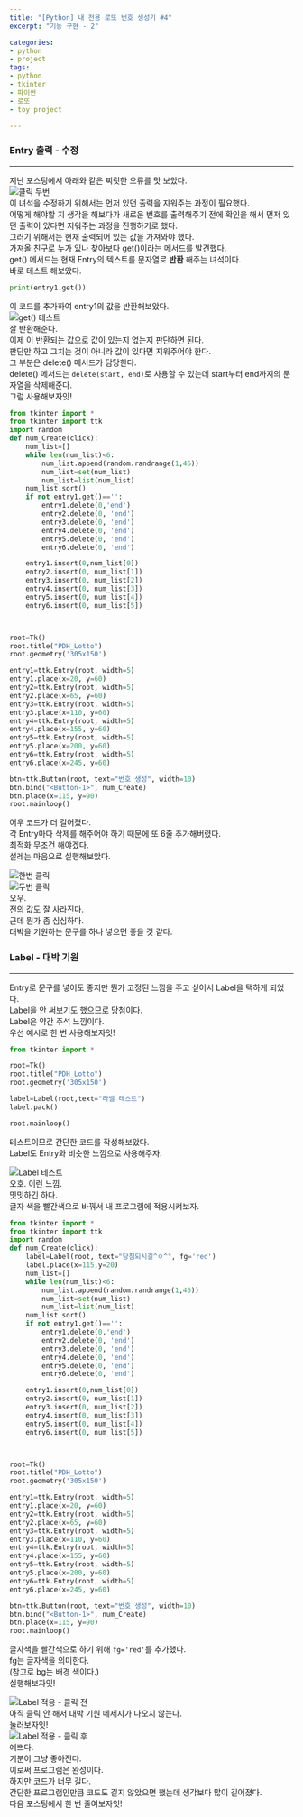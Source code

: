 ```yaml
---
title: "[Python] 내 전용 로또 번호 생성기 #4"
excerpt: "기능 구현 - 2"

categories:
- python
- project
tags:
- python
- tkinter
- 파이썬
- 로또
- toy project

---
```

### Entry 출력 - 수정
- - -
지난 포스팅에서 아래와 같은 찌릿한 오류를 맛 보았다.  
![클릭 두번](https://user-images.githubusercontent.com/37354733/74407857-388b9280-4e76-11ea-95c7-f18b92f3b781.png)  
이 녀석을 수정하기 위해서는 먼저 있던 출력을 지워주는 과정이 필요했다.  
어떻게 해야할 지 생각을 해보다가 새로운 번호를 출력해주기 전에 확인을 해서 먼저 있던 출력이 있다면 지워주는 과정을 진행하기로 했다.  
그러기 위해서는 현재 출력되어 있는 값을 가져와야 했다.  
가져올 친구로 누가 있나 찾아보다 get()이라는 메서드를 발견했다.  
get() 메서드는 현재 Entry의 텍스트를 문자열로 **반환** 해주는 녀석이다.  
바로 테스트 해보았다.  

``` python
print(entry1.get())
```
이 코드를 추가하여 entry1의 값을 반환해보았다.  
![get() 테스트](https://user-images.githubusercontent.com/37354733/74408439-c0be6780-4e77-11ea-8ab2-6051a7dd2f9b.png)  
잘 반환해준다.  
이제 이 반환되는 값으로 값이 있는지 없는지 판단하면 된다.  
판단만 하고 그치는 것이 아니라 값이 있다면 지워주어야 한다.  
그 부분은 delete() 메서드가 담당한다.  
delete() 메서드는 ``` delete(start, end) ```로 사용할 수 있는데 start부터 end까지의 문자열을 삭제해준다.  
그럼 사용해보자잇!  

``` python
from tkinter import *
from tkinter import ttk
import random
def num_Create(click):
    num_list=[]
    while len(num_list)<6:
        num_list.append(random.randrange(1,46))
        num_list=set(num_list)
        num_list=list(num_list)
    num_list.sort()
    if not entry1.get()=='':
        entry1.delete(0,'end')
        entry2.delete(0, 'end')
        entry3.delete(0, 'end')
        entry4.delete(0, 'end')
        entry5.delete(0, 'end')
        entry6.delete(0, 'end')

    entry1.insert(0,num_list[0])
    entry2.insert(0, num_list[1])
    entry3.insert(0, num_list[2])
    entry4.insert(0, num_list[3])
    entry5.insert(0, num_list[4])
    entry6.insert(0, num_list[5])



root=Tk()
root.title("PDH_Lotto")
root.geometry('305x150')

entry1=ttk.Entry(root, width=5)
entry1.place(x=20, y=60)
entry2=ttk.Entry(root, width=5)
entry2.place(x=65, y=60)
entry3=ttk.Entry(root, width=5)
entry3.place(x=110, y=60)
entry4=ttk.Entry(root, width=5)
entry4.place(x=155, y=60)
entry5=ttk.Entry(root, width=5)
entry5.place(x=200, y=60)
entry6=ttk.Entry(root, width=5)
entry6.place(x=245, y=60)

btn=ttk.Button(root, text="번호 생성", width=10)
btn.bind("<Button-1>", num_Create)
btn.place(x=115, y=90)
root.mainloop()
```
어우 코드가 더 길어졌다.  
각 Entry마다 삭제를 해주어야 하기 때문에 또 6줄 추가해버렸다.  
최적화 무조건 해야겠다.  
설레는 마음으로 실행해보았다.  

![한번 클릭](https://user-images.githubusercontent.com/37354733/74408678-6d004e00-4e78-11ea-838a-67dd93e60e3c.png)  
![두번 클릭](https://user-images.githubusercontent.com/37354733/74408707-7c7f9700-4e78-11ea-842c-c110ccaa4ca0.png)  
오우.  
전의 값도 잘 사라진다.  
근데 뭔가 좀 심심하다.  
대박을 기원하는 문구를 하나 넣으면 좋을 것 같다.  

### Label - 대박 기원  
- - -
Entry로 문구를 넣어도 좋지만 뭔가 고정된 느낌을 주고 싶어서 Label을 택하게 되었다.  
Label을 안 써보기도 했으므로 당첨이다.  
Label은 약간 주석 느낌이다.  
우선 예시로 한 번 사용해보자잇!  

``` python
from tkinter import *

root=Tk()
root.title("PDH_Lotto")
root.geometry('305x150')

label=Label(root,text="라벨 테스트")
label.pack()

root.mainloop()
```
테스트이므로 간단한 코드를 작성해보았다.  
Label도 Entry와 비슷한 느낌으로 사용해주자.  

![Label 테스트](https://user-images.githubusercontent.com/37354733/74409105-5efefd00-4e79-11ea-8ae2-7df46cfea20f.png)  
오호. 이런 느낌.  
밋밋하긴 하다.  
글자 색을 빨간색으로 바꿔서 내 프로그램에 적용시켜보자.  

``` python
from tkinter import *
from tkinter import ttk
import random
def num_Create(click):
    label=Label(root, text="당첨되시길^ㅇ^", fg='red')
    label.place(x=115,y=20)
    num_list=[]
    while len(num_list)<6:
        num_list.append(random.randrange(1,46))
        num_list=set(num_list)
        num_list=list(num_list)
    num_list.sort()
    if not entry1.get()=='':
        entry1.delete(0,'end')
        entry2.delete(0, 'end')
        entry3.delete(0, 'end')
        entry4.delete(0, 'end')
        entry5.delete(0, 'end')
        entry6.delete(0, 'end')

    entry1.insert(0,num_list[0])
    entry2.insert(0, num_list[1])
    entry3.insert(0, num_list[2])
    entry4.insert(0, num_list[3])
    entry5.insert(0, num_list[4])
    entry6.insert(0, num_list[5])



root=Tk()
root.title("PDH_Lotto")
root.geometry('305x150')

entry1=ttk.Entry(root, width=5)
entry1.place(x=20, y=60)
entry2=ttk.Entry(root, width=5)
entry2.place(x=65, y=60)
entry3=ttk.Entry(root, width=5)
entry3.place(x=110, y=60)
entry4=ttk.Entry(root, width=5)
entry4.place(x=155, y=60)
entry5=ttk.Entry(root, width=5)
entry5.place(x=200, y=60)
entry6=ttk.Entry(root, width=5)
entry6.place(x=245, y=60)

btn=ttk.Button(root, text="번호 생성", width=10)
btn.bind("<Button-1>", num_Create)
btn.place(x=115, y=90)
root.mainloop()
```  
글자색을 빨간색으로 하기 위해 ``` fg='red' ```를 추가했다.  
fg는 글자색을 의미한다.  
(참고로 bg는 배경 색이다.)  
실행해보자잇!  

![Label 적용 - 클릭 전](https://user-images.githubusercontent.com/37354733/74409364-e77d9d80-4e79-11ea-9aa5-39ea8586964d.png)  
아직 클릭 안 해서 대박 기원 메세지가 나오지 않는다.  
눌러보자잇!  
![Label 적용 - 클릭 후](https://user-images.githubusercontent.com/37354733/74409425-04b26c00-4e7a-11ea-893d-9954b361115f.png)  
예쁘다.  
기분이 그냥 좋아진다.  
이로써 프로그램은 완성이다.  
하지만 코드가 너무 길다.  
간단한 프로그램인만큼 코드도 길지 않았으면 했는데 생각보다 많이 길어졌다.  
다음 포스팅에서 한 번 줄여보자잇!  
